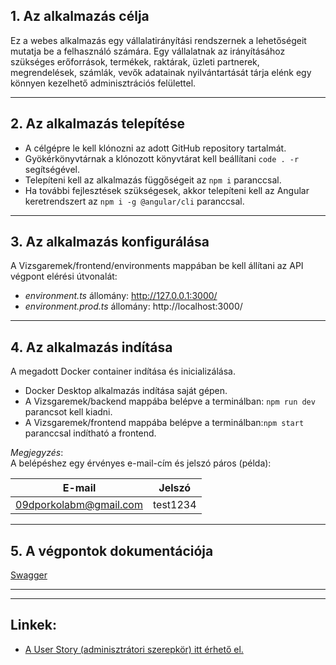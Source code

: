 ## **1. Az alkalmazás célja**

Ez a webes alkalmazás egy vállalatirányítási rendszernek a lehetőségeit mutatja be a felhasználó számára. Egy vállalatnak az irányításához szükséges erőforrások, termékek, raktárak, üzleti partnerek, megrendelések, számlák, vevők adatainak nyilvántartását tárja elénk egy könnyen kezelhető adminisztrációs felülettel. 

---

## **2. Az alkalmazás telepítése**

- A célgépre le kell klónozni az adott GitHub repository tartalmát.
- Gyökérkönyvtárnak a klónozott könyvtárat kell beállítani `code . -r` segítségével.
- Telepíteni kell az alkalmazás függőségeit az `npm i` paranccsal.
- Ha további fejlesztések szükségesek, akkor telepíteni kell az Angular keretrendszert az `npm i -g @angular/cli` paranccsal.

---

## **3. Az alkalmazás konfigurálása**


A Vizsgaremek/frontend/environments mappában be kell állítani az API végpont elérési útvonalát: 

  - _environment.ts_ állomány: http://127.0.0.1:3000/  
  - _environment.prod.ts_ állomány: http://localhost:3000/ 

---

## **4. Az alkalmazás indítása**

A megadott Docker container indítása és inicializálása.

-  Docker Desktop alkalmazás indítása saját gépen.
-  A Vizsgaremek/backend mappába belépve a terminálban: `npm run dev` parancsot kell kiadni.  
-  A Vizsgaremek/frontend mappába belépve a terminálban:`npm start` paranccsal indítható a frontend.

_Megjegyzés_:  
A belépéshez egy érvényes e-mail-cím és jelszó páros (példa):  

E-mail | Jelszó
------------ | -------------
09dporkolabm@gmail.com | test1234

---

## **5. A végpontok dokumentációja**

[Swagger](https://localhost:3000/api-docs)

---
---

## **Linkek:**  

- [A User Story (adminisztrátori szerepkör) itt érhető el.](https://github.com/Desszi/Vizsgaremek/blob/main/README.md)

